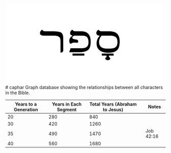 <img src="res/caphar-hebrew.png" height="250" width="500" />
# caphar
Graph database showing the relationships between all characters in the Bible.

| Years to a Generation  | Years in Each Segment  | Total Years (Abraham to Jesus)  |   | Notes  |
|---|---|---|---|---|
| 20  | 280  | 840  |   |   |
| 30  | 420  | 1260  |   |   |
| 35  | 490  | 1470  |   | Job 42:16  |
| 40  | 560  | 1680  |   |   |
